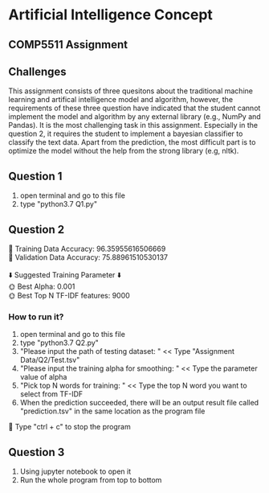 # Artificial Intelligence Concept
## COMP5511 Assignment

## Challenges
This assignment consists of three quesitons about the traditional machine learning and artifical intelligence model and algorithm, however, the requirements of these three question have indicated that the student cannot implement the model and algorithm by any external library (e.g., NumPy and Pandas). It is the most challenging task in this assignment. Especially in the question 2, it requires the student to implement a bayesian classifier to classify the text data. Apart from the prediction, the most difficult part is to optimize the model without the help from the strong library (e.g, nltk). 

## Question 1

1. open terminal and go to this file
2. type "python3.7 Q1.py"

## Question 2

🌝 Training Data Accuracy: 96.35955616506669 <br>
🌚 Validation Data Accuracy: 75.88961510530137 <br><br>
⬇️ Suggested Training Parameter ⬇️<br>
🌞 Best Alpha: 0.001 <br>
🌞 Best Top N TF-IDF features: 9000 <br>

### How to run it?

1. open terminal and go to this file
2. type "python3.7 Q2.py"
3. "Please input the path of testing dataset: " << Type "Assignment Data/Q2/Test.tsv"
4. "Please input the training alpha for smoothing: " << Type the parameter value of alpha
5. "Pick top N words for training: " << Type the top N word you want to select from TF-IDF
6. When the prediction succeeded, there will be an output result file called "prediction.tsv" in the same location as
   the program file

🌟 Type "ctrl + c" to stop the program

## Question 3

1. Using jupyter notebook to open it
2. Run the whole program from top to bottom
